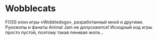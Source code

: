 # Wobblecats
FOSS клон игры «Wobbledogs», разработанный мной и другими. Рукожопы и фанаты Animal Jam не допускаются! Исходный код игры просто пустой, поэтому такая ленивая жопа...

